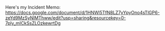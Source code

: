 Here's my Incident Memo: https://docs.google.com/document/d/1HNWl5TfN8LZ7yYpyOno4sTlGP6-zeYd9MzSyNlMThww/edit?usp=sharing&resourcekey=0-7ply_mICkSsZLOzkewrtDg
